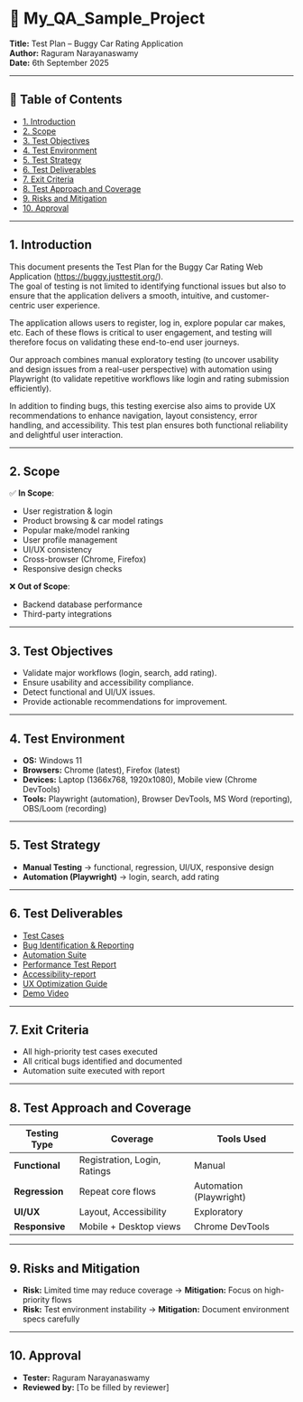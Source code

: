 # 📄 My_QA_Sample_Project

**Title:** Test Plan – Buggy Car Rating Application  
**Author:** Raguram Narayanaswamy  
**Date:** 6th September 2025  

---

## 📑 Table of Contents
- [1. Introduction](#1-introduction)
- [2. Scope](#2-scope)
- [3. Test Objectives](#3-test-objectives)
- [4. Test Environment](#4-test-environment)
- [5. Test Strategy](#5-test-strategy)
- [6. Test Deliverables](#6-test-deliverables)
- [7. Exit Criteria](#7-exit-criteria)
- [8. Test Approach and Coverage](#8-test-approach-and-coverage)
- [9. Risks and Mitigation](#9-risks-and-mitigation)
- [10. Approval](#10-approval)

---

## 1. Introduction
This document presents the Test Plan for the Buggy Car Rating Web Application (https://buggy.justtestit.org/).  
The goal of testing is not limited to identifying functional issues but also to ensure that the application delivers a smooth, intuitive, and customer-centric user experience.  

The application allows users to register, log in, explore popular car makes, etc. Each of these flows is critical to user engagement, and testing will therefore focus on validating these end-to-end user journeys.  

Our approach combines manual exploratory testing (to uncover usability and design issues from a real-user perspective) with automation using Playwright (to validate repetitive workflows like login and rating submission efficiently).  

In addition to finding bugs, this testing exercise also aims to provide UX recommendations to enhance navigation, layout consistency, error handling, and accessibility. This test plan ensures both functional reliability and delightful user interaction.  

---

## 2. Scope

✅ **In Scope**:
- User registration & login  
- Product browsing & car model ratings  
- Popular make/model ranking  
- User profile management  
- UI/UX consistency  
- Cross-browser (Chrome, Firefox)  
- Responsive design checks  

❌ **Out of Scope**:
- Backend database performance  
- Third-party integrations  

---

## 3. Test Objectives
- Validate major workflows (login, search, add rating).  
- Ensure usability and accessibility compliance.  
- Detect functional and UI/UX issues.  
- Provide actionable recommendations for improvement.  

---

## 4. Test Environment
- **OS:** Windows 11  
- **Browsers:** Chrome (latest), Firefox (latest)  
- **Devices:** Laptop (1366x768, 1920x1080), Mobile view (Chrome DevTools)  
- **Tools:** Playwright (automation), Browser DevTools, MS Word (reporting), OBS/Loom (recording)  

---

## 5. Test Strategy
- **Manual Testing** → functional, regression, UI/UX, responsive design  
- **Automation (Playwright)** → login, search, add rating  

---

## 6. Test Deliverables  
- [Test Cases](https://github.com/Raguram-N/-GoQuant_assignment/blob/main/Test_Cases.md/) 
- [Bug Identification & Reporting](https://github.com/Raguram-N/-GoQuant_assignment/blob/main/Bug%20Identification%20%26%20Reporting.md)  
- [Automation Suite](https://github.com/Raguram-N/-GoQuant_assignment/blob/main/goquant-assignment.zip)
- [Performance Test Report](https://github.com/Raguram-N/-GoQuant_assignment/blob/main/Performance%20Test%20Report.md)
- [Accessibility-report](https://github.com/Raguram-N/-GoQuant_assignment/blob/main/accessibility-report.md)
- [UX Optimization Guide](https://github.com/Raguram-N/-GoQuant_assignment/blob/main/UX%20Optimization%20Guide.md)  
- [Demo Video](https://github.com/Raguram-N/-GoQuant_assignment/blob/main/DEMO%20VEDIO.mp4)  

---

## 7. Exit Criteria
- All high-priority test cases executed  
- All critical bugs identified and documented  
- Automation suite executed with report  

---

## 8. Test Approach and Coverage

| Testing Type | Coverage | Tools Used |
|--------------|----------|------------|
| **Functional** | Registration, Login, Ratings | Manual |
| **Regression** | Repeat core flows | Automation (Playwright) |
| **UI/UX** | Layout, Accessibility | Exploratory |
| **Responsive** | Mobile + Desktop views | Chrome DevTools |

---

## 9. Risks and Mitigation
- **Risk:** Limited time may reduce coverage → **Mitigation:** Focus on high-priority flows  
- **Risk:** Test environment instability → **Mitigation:** Document environment specs carefully  

---

## 10. Approval
- **Tester:** Raguram Narayanaswamy  
- **Reviewed by:** [To be filled by reviewer]  



